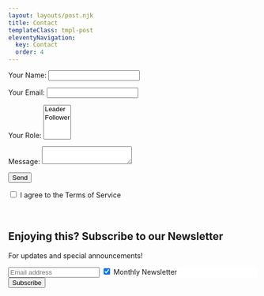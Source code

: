 ```yaml
---
layout: layouts/post.njk
title: Contact
templateClass: tmpl-post
eleventyNavigation:
  key: Contact
  order: 4
---
```


<div>
  <div class="container">
  <form name="contact" method="POST" data-netlify="true">
  <p>
    <label>Your Name: <input type="text" name="name" required /></label>   
  </p>
  <p>
    <label>Your Email: <input type="email" name="email" required /></label>
  </p>
  <p>
    <label>Your Role: <select name="role[]" multiple>
      <option value="leader">Leader</option>
      <option value="follower">Follower</option>
    </select></label>
  </p>
  <p>
    <label>Message: <textarea name="message"></textarea></label>
  </p>
  <p>
    <button type="submit">Send</button>
  </p>
  </form>
  </div>

<!-----T&Cs------->
<div class="container">
<input type="checkbox" id="T&Cs" name="T&Cs" value="T&Cs">
<label for="T&Cs">I agree to the Terms of Service</label><br>
</div>

<!-----Subscribe------>
<form action="action_page.php">
  <div class="container">
  <br>
  <br>
    <h2>Enjoying this? Subscribe to our Newsletter</h2>
    <p>For updates and special announcements!</p>
  </div>

  <div class="container" style="background-color:white">
    <input type="text" placeholder="Email address" name="mail" required>
    <label>
      <input type="checkbox" checked="checked" name="subscribe"> Monthly Newsletter
    </label>
  </div>

  <div class="container">
    <input type="submit" value="Subscribe">
  </div>
</form>

</div>